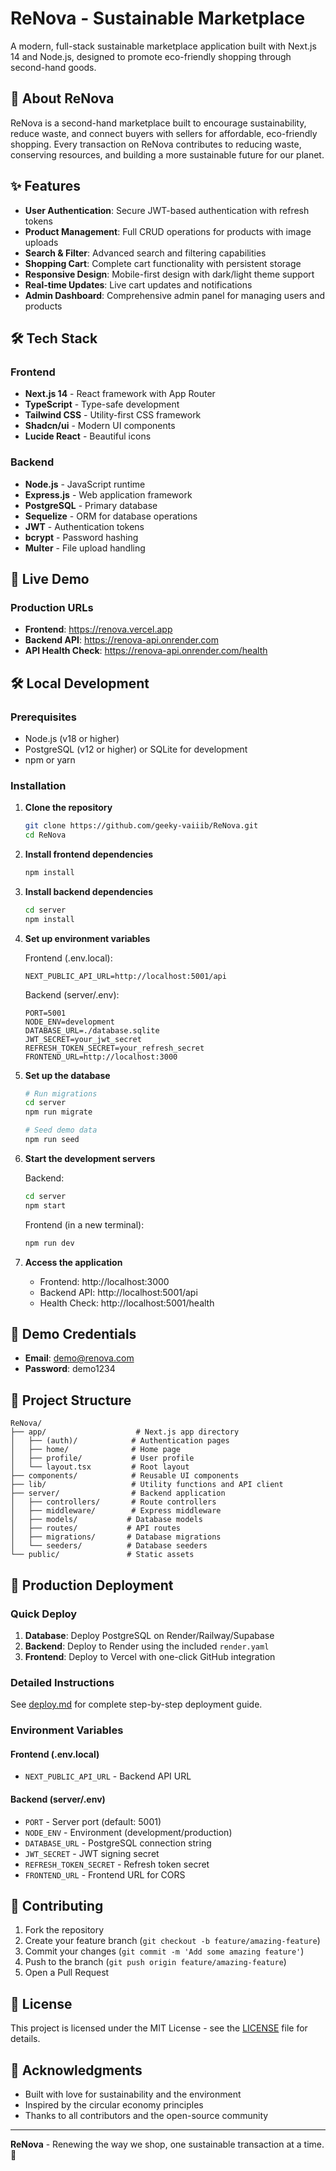 # ReNova - Sustainable Marketplace

A modern, full-stack sustainable marketplace application built with Next.js 14 and Node.js, designed to promote eco-friendly shopping through second-hand goods.

## 🌱 About ReNova

ReNova is a second-hand marketplace built to encourage sustainability, reduce waste, and connect buyers with sellers for affordable, eco-friendly shopping. Every transaction on ReNova contributes to reducing waste, conserving resources, and building a more sustainable future for our planet.

## ✨ Features

- **User Authentication**: Secure JWT-based authentication with refresh tokens
- **Product Management**: Full CRUD operations for products with image uploads
- **Search & Filter**: Advanced search and filtering capabilities
- **Shopping Cart**: Complete cart functionality with persistent storage
- **Responsive Design**: Mobile-first design with dark/light theme support
- **Real-time Updates**: Live cart updates and notifications
- **Admin Dashboard**: Comprehensive admin panel for managing users and products

## 🛠️ Tech Stack

### Frontend
- **Next.js 14** - React framework with App Router
- **TypeScript** - Type-safe development
- **Tailwind CSS** - Utility-first CSS framework
- **Shadcn/ui** - Modern UI components
- **Lucide React** - Beautiful icons

### Backend
- **Node.js** - JavaScript runtime
- **Express.js** - Web application framework
- **PostgreSQL** - Primary database
- **Sequelize** - ORM for database operations
- **JWT** - Authentication tokens
- **bcrypt** - Password hashing
- **Multer** - File upload handling

## 🚀 Live Demo

### Production URLs
- **Frontend**: https://renova.vercel.app
- **Backend API**: https://renova-api.onrender.com
- **API Health Check**: https://renova-api.onrender.com/health

## 🛠️ Local Development

### Prerequisites
- Node.js (v18 or higher)
- PostgreSQL (v12 or higher) or SQLite for development
- npm or yarn

### Installation

1. **Clone the repository**
   ```bash
   git clone https://github.com/geeky-vaiiib/ReNova.git
   cd ReNova
   ```

2. **Install frontend dependencies**
   ```bash
   npm install
   ```

3. **Install backend dependencies**
   ```bash
   cd server
   npm install
   ```

4. **Set up environment variables**

   Frontend (.env.local):
   ```env
   NEXT_PUBLIC_API_URL=http://localhost:5001/api
   ```

   Backend (server/.env):
   ```env
   PORT=5001
   NODE_ENV=development
   DATABASE_URL=./database.sqlite
   JWT_SECRET=your_jwt_secret
   REFRESH_TOKEN_SECRET=your_refresh_secret
   FRONTEND_URL=http://localhost:3000
   ```

5. **Set up the database**
   ```bash
   # Run migrations
   cd server
   npm run migrate

   # Seed demo data
   npm run seed
   ```

6. **Start the development servers**

   Backend:
   ```bash
   cd server
   npm start
   ```

   Frontend (in a new terminal):
   ```bash
   npm run dev
   ```

7. **Access the application**
   - Frontend: http://localhost:3000
   - Backend API: http://localhost:5001/api
   - Health Check: http://localhost:5001/health

## 🔐 Demo Credentials

- **Email**: demo@renova.com
- **Password**: demo1234

## 📁 Project Structure

```
ReNova/
├── app/                    # Next.js app directory
│   ├── (auth)/            # Authentication pages
│   ├── home/              # Home page
│   ├── profile/           # User profile
│   └── layout.tsx         # Root layout
├── components/            # Reusable UI components
├── lib/                   # Utility functions and API client
├── server/                # Backend application
│   ├── controllers/       # Route controllers
│   ├── middleware/        # Express middleware
│   ├── models/           # Database models
│   ├── routes/           # API routes
│   ├── migrations/       # Database migrations
│   └── seeders/          # Database seeders
└── public/               # Static assets
```

## 🚀 Production Deployment

### Quick Deploy
1. **Database**: Deploy PostgreSQL on Render/Railway/Supabase
2. **Backend**: Deploy to Render using the included `render.yaml`
3. **Frontend**: Deploy to Vercel with one-click GitHub integration

### Detailed Instructions
See [deploy.md](./deploy.md) for complete step-by-step deployment guide.

### Environment Variables

#### Frontend (.env.local)
- `NEXT_PUBLIC_API_URL` - Backend API URL

#### Backend (server/.env)
- `PORT` - Server port (default: 5001)
- `NODE_ENV` - Environment (development/production)
- `DATABASE_URL` - PostgreSQL connection string
- `JWT_SECRET` - JWT signing secret
- `REFRESH_TOKEN_SECRET` - Refresh token secret
- `FRONTEND_URL` - Frontend URL for CORS

## 🤝 Contributing

1. Fork the repository
2. Create your feature branch (`git checkout -b feature/amazing-feature`)
3. Commit your changes (`git commit -m 'Add some amazing feature'`)
4. Push to the branch (`git push origin feature/amazing-feature`)
5. Open a Pull Request

## 📄 License

This project is licensed under the MIT License - see the [LICENSE](LICENSE) file for details.

## 🙏 Acknowledgments

- Built with love for sustainability and the environment
- Inspired by the circular economy principles
- Thanks to all contributors and the open-source community

---

**ReNova** - Renewing the way we shop, one sustainable transaction at a time. 🌱
